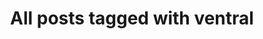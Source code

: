 ---
layout: tag
title: "All posts tagged with ventral"
permalink: /weblog/tags/ventral/
taxonomy: ventral
---
